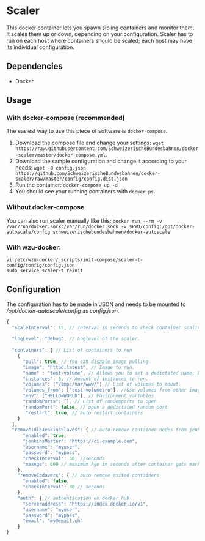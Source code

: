 # Scaler

This docker container lets you spawn sibling containers and monitor them. It scales them up or down, depending on your configuration.
Scaler has to run on each host where containers should be scaled; each host may have its individual configuration.

## Dependencies

  * Docker

## Usage

### With docker-compose (recommended)

The easiest way to use this piece of software is `docker-compose`.

  1. Download the compose file and change your settings: `wget https://raw.githubusercontent.com/SchweizerischeBundesbahnen/docker-scaler/master/docker-compose.yml`.
  2. Download the sample configuration and change it according to your needs: `wget -O config.json https://github.com/SchweizerischeBundesbahnen/docker-scaler/raw/master/config/config.dist.json`
  3. Run the container: `docker-compose up -d`
  4. You should see your running containers with `docker ps`.
  
### Without docker-compose

You can also run scaler manually like this: `docker run --rm -v /var/run/docker.sock:/var/run/docker.sock -v $PWD/config:/opt/docker-autoscale/config schweizerischebundesbahnen/docker-autoscale`

### With wzu-docker:
```
vi /etc/wzu-docker/_scripts/init-compose/scaler-t-config/config/config.json
sudo service scaler-t reinit
```

## Configuration

The configuration has to be made in JSON and needs to be mounted to _/opt/docker-autoscale/config_ as _config.json_.

```javascript
{
  "scaleInterval": 15, // Interval in seconds to check container scaling.
  
  "logLevel": "debug", // Loglevel of the scaler.
  
  "containers": [ // List of containers to run
    {
      "pull": true, // You can disable image pulling
      "image": "httpd:latest", // Image to run.
      "name" : "test-volume", // Allows you to set a dedictated name, but only for one instance.
      "instances": 5, // Amount of instances to run.
      "volumes": ["/tmp:/var/www/"] // List of volumes to mount.
      "volumes_from": ["test-volume:ro"], //Use volumes from other images, use the container name.
      "env": ["HELLO=WORLD"], // Environment variables 
      "randomPorts": [], // List of randomports to open
      "randomPort": false, // open a dedictated random port
       "restart": true, // auto restart containers
    }
  ],
  "removeIdleJenkinsSlaves": { // auto-remove container nodes from jenkins ci
      "enabled": true,
      "jenkinsMaster": "https://ci.example.com",
      "username": "myuser",
      "password": "mypass",
      "checkInterval": 30, //seconds
      "maxAge": 600 // maximum Age in seconds after container gets marked for deletion.
    },
    "removeCadavers": { // auto remove exited containers
      "enabled": false,
      "checkInterval": 30 // seconds
    },
    "auth": { // authentication on docker hub
      "serveraddress": "https://index.docker.io/v1",
      "username": "myuser",
      "password": "mypass",
      "email": "my@email.ch"
    }
}
```